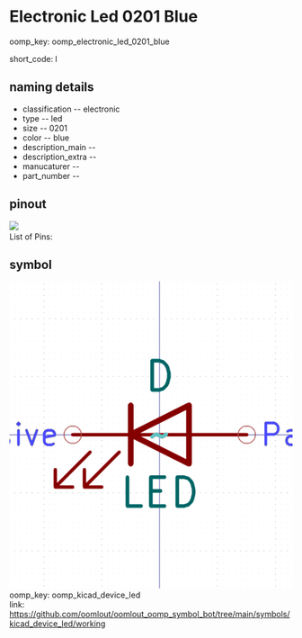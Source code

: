 # Electronic Led 0201 Blue
oomp_key: oomp_electronic_led_0201_blue  

short_code: l
## naming details
* classification -- electronic
* type -- led
* size -- 0201
* color -- blue
* description_main -- 
* description_extra -- 
* manucaturer -- 
* part_number -- 
## pinout
![](working_pinout_600.png)  
List of Pins:



## symbol

![](symbol/0/working/working_600.png)  
oomp_key: oomp_kicad_device_led  
link: https://github.com/oomlout/oomlout_oomp_symbol_bot/tree/main/symbols/kicad_device_led/working  

